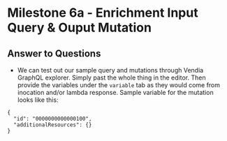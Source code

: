 # Milestone 6a - Enrichment Input Query & Ouput Mutation

## Answer to Questions

* We can test out our sample query and mutations through Vendia GraphQL explorer. Simply past the whole thing in the editor. Then provide the variables under the `variable` tab as they would come from inocation and/or lambda response. Sample variable for the mutation looks like this:
```
{
  "id": "0000000000000100",
  "additionalResources": {}
}
```